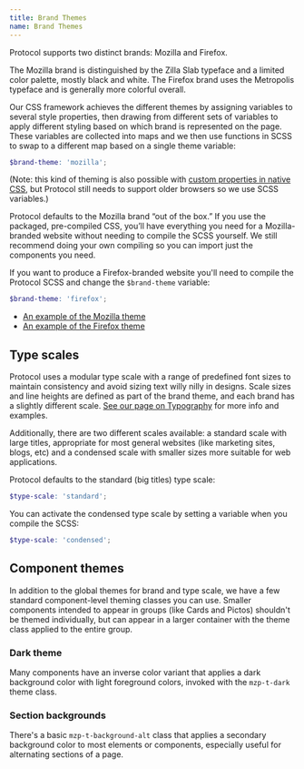 ```yaml
---
title: Brand Themes
name: Brand Themes
---
```


Protocol supports two distinct brands: Mozilla and Firefox.

The Mozilla brand is distinguished by the Zilla Slab typeface and a limited color palette, mostly black and white. The Firefox brand uses the Metropolis typeface and is generally more colorful overall.

Our CSS framework achieves the different themes by assigning variables to several style properties, then drawing from different sets of variables to apply different styling based on which brand is represented on the page. These variables are collected into maps and we then use functions in SCSS to swap to a different map based on a single theme variable:

```scss
$brand-theme: 'mozilla';
```
(Note: this kind of theming is also possible with [custom properties in native CSS](https://developer.mozilla.org/docs/Web/CSS/--*), but Protocol still needs to support older browsers so we use SCSS variables.)

Protocol defaults to the Mozilla brand “out of the box.” If you use the packaged, pre-compiled CSS, you’ll have everything you need for a Mozilla-branded website without needing to compile the SCSS yourself. We still recommend doing your own compiling so you can import just the components you need.

If you want to produce a Firefox-branded website you'll need to compile the Protocol SCSS and change the `$brand-theme` variable:

```scss
$brand-theme: 'firefox';
```

- [An example of the Mozilla theme](/demos/theme-mozilla.html)
- [An example of the Firefox theme](/demos/theme-firefox.html)

## Type scales

Protocol uses a modular type scale with a range of predefined font sizes to maintain consistency and avoid sizing text willy nilly in designs. Scale sizes and line heights are defined as part of the brand theme, and each brand has a slightly different scale. [See our page on Typography](/fundamentals/typography.html#type-scale) for more info and examples.

Additionally, there are two different scales available: a standard scale with large titles, appropriate for most general websites (like marketing sites, blogs, etc) and a condensed scale with smaller sizes more suitable for web applications.

Protocol defaults to the standard (big titles) type scale:

```scss
$type-scale: 'standard';
```

You can activate the condensed type scale by setting a variable when you compile the SCSS:

```scss
$type-scale: 'condensed';
```

## Component themes

In addition to the global themes for brand and type scale, we have a few standard component-level theming classes you can use. Smaller components intended to appear in groups (like Cards and Pictos) shouldn't be themed individually, but can appear in a larger container with the theme class applied to the entire group.

### Dark theme

Many components have an inverse color variant that applies a dark background color with light foreground colors, invoked with the `mzp-t-dark` theme class.

### Section backgrounds

There's a basic `mzp-t-background-alt` class that applies a secondary background color to most elements or components, especially useful for alternating sections of a page.
